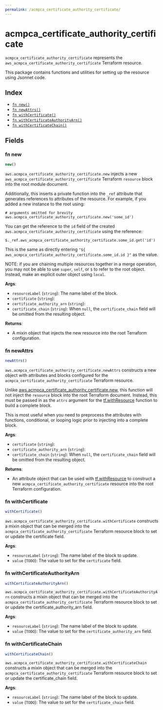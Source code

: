 ```yaml
---
permalink: /acmpca_certificate_authority_certificate/
---
```


# acmpca_certificate_authority_certificate

`acmpca_certificate_authority_certificate` represents the `aws_acmpca_certificate_authority_certificate` Terraform resource.



This package contains functions and utilities for setting up the resource using Jsonnet code.


## Index

* [`fn new()`](#fn-new)
* [`fn newAttrs()`](#fn-newattrs)
* [`fn withCertificate()`](#fn-withcertificate)
* [`fn withCertificateAuthorityArn()`](#fn-withcertificateauthorityarn)
* [`fn withCertificateChain()`](#fn-withcertificatechain)

## Fields

### fn new

```ts
new()
```


`aws.acmpca_certificate_authority_certificate.new` injects a new `aws_acmpca_certificate_authority_certificate` Terraform `resource`
block into the root module document.

Additionally, this inserts a private function into the `_ref` attribute that generates references to attributes of the
resource. For example, if you added a new instance to the root using:

    # arguments omitted for brevity
    aws.acmpca_certificate_authority_certificate.new('some_id')

You can get the reference to the `id` field of the created `aws.acmpca_certificate_authority_certificate` using the reference:

    $._ref.aws_acmpca_certificate_authority_certificate.some_id.get('id')

This is the same as directly entering `"${ aws_acmpca_certificate_authority_certificate.some_id.id }"` as the value.

NOTE: if you are chaining multiple resources together in a merge operation, you may not be able to use `super`, `self`,
or `$` to refer to the root object. Instead, make an explicit outer object using `local`.

**Args**:
  - `resourceLabel` (`string`): The name label of the block.
  - `certificate` (`string`): 
  - `certificate_authority_arn` (`string`): 
  - `certificate_chain` (`string`):  When `null`, the `certificate_chain` field will be omitted from the resulting object.

**Returns**:
- A mixin object that injects the new resource into the root Terraform configuration.


### fn newAttrs

```ts
newAttrs()
```


`aws.acmpca_certificate_authority_certificate.newAttrs` constructs a new object with attributes and blocks configured for the `acmpca_certificate_authority_certificate`
Terraform resource.

Unlike [aws.acmpca_certificate_authority_certificate.new](#fn-acmpcacertificateauthoritycertificatenew), this function will not inject the `resource`
block into the root Terraform document. Instead, this must be passed in as the `attrs` argument for the
[tf.withResource](https://github.com/tf-libsonnet/core/tree/main/docs#fn-withresource) function to build a complete block.

This is most useful when you need to preprocess the attributes with functions, conditional, or looping logic prior to
injecting into a complete block.

**Args**:
  - `certificate` (`string`): 
  - `certificate_authority_arn` (`string`): 
  - `certificate_chain` (`string`):  When `null`, the `certificate_chain` field will be omitted from the resulting object.

**Returns**:
  - An attribute object that can be used with [tf.withResource](https://github.com/tf-libsonnet/core/tree/main/docs#fn-withresource) to construct a new `acmpca_certificate_authority_certificate` resource into the root Terraform configuration.


### fn withCertificate

```ts
withCertificate()
```

`aws.acmpca_certificate_authority_certificate.withCertificate` constructs a mixin object that can be merged into the `acmpca_certificate_authority_certificate`
Terraform resource block to set or update the certificate field.



**Args**:
  - `resourceLabel` (`string`): The name label of the block to update.
  - `value` (`TODO`): The value to set for the `certificate` field.


### fn withCertificateAuthorityArn

```ts
withCertificateAuthorityArn()
```

`aws.acmpca_certificate_authority_certificate.withCertificateAuthorityArn` constructs a mixin object that can be merged into the `acmpca_certificate_authority_certificate`
Terraform resource block to set or update the certificate_authority_arn field.



**Args**:
  - `resourceLabel` (`string`): The name label of the block to update.
  - `value` (`TODO`): The value to set for the `certificate_authority_arn` field.


### fn withCertificateChain

```ts
withCertificateChain()
```

`aws.acmpca_certificate_authority_certificate.withCertificateChain` constructs a mixin object that can be merged into the `acmpca_certificate_authority_certificate`
Terraform resource block to set or update the certificate_chain field.



**Args**:
  - `resourceLabel` (`string`): The name label of the block to update.
  - `value` (`TODO`): The value to set for the `certificate_chain` field.
